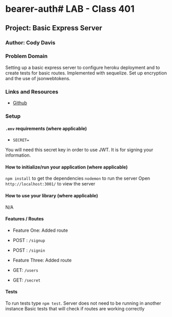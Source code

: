 # bearer-auth# LAB - Class 401

## Project: Basic Express Server

### Author: Cody Davis

### Problem Domain
Setting up a basic express server to configure heroku deployment and to create tests for basic routes. Implemented with sequelize. Set up encryption and the use of jsonwebtokens. 

### Links and Resources
- [Github](https://github.com/Cozhee/bearer-auth/pulls)

### Setup

#### `.env` requirements (where applicable)
- `SECRET=`

You will need this secret key in order to use JWT. It is for signing your information.

#### How to initialize/run your application (where applicable)
`npm install` to get the dependencies
`nodemon` to run the server
Open `http://localhost:3001/` to view the server

#### How to use your library (where applicable)
N/A

#### Features / Routes
- Feature One: Added route
- POST : `/signup`
- POST : `/signin`

- Feature Three: Added route
- GET: `/users`
- GET: `/secret`


#### Tests
To run tests type `npm test`. Server does not need to be running in another instance
Basic tests that will check if routes are working correctly
